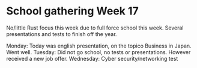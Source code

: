 # School gathering Week 17

No/little Rust focus this week due to full force school this week. Several presentations and
tests to finish off the year.

Monday: Today was english presentation, on the topico Business in Japan. Went well.
Tuesday: Did not go school, no tests or presentations. However received a new job offer.
Wednesday: Cyber security/networking test
